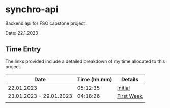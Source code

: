 # synchro-api
Backend api for FSO capstone project.

Date: 22.1.2023

## Time Entry
The links provided include a detailed breakdown of my time allocated to this project.

| Date                    | Time (hh:mm) | Details    |
|-------------------------|-----------------|------------|
| 22.01.2023              | 05:12:35        | [Initial](https://app.clockify.me/shared/63d83b4231f27776430a0a49)|
| 23.01.2023 - 29.01.2023 | 04:18:26        | [First Week](https://app.clockify.me/shared/63d83b6e4dd73c4f11b8da8b)|
|                         |                 |            |
